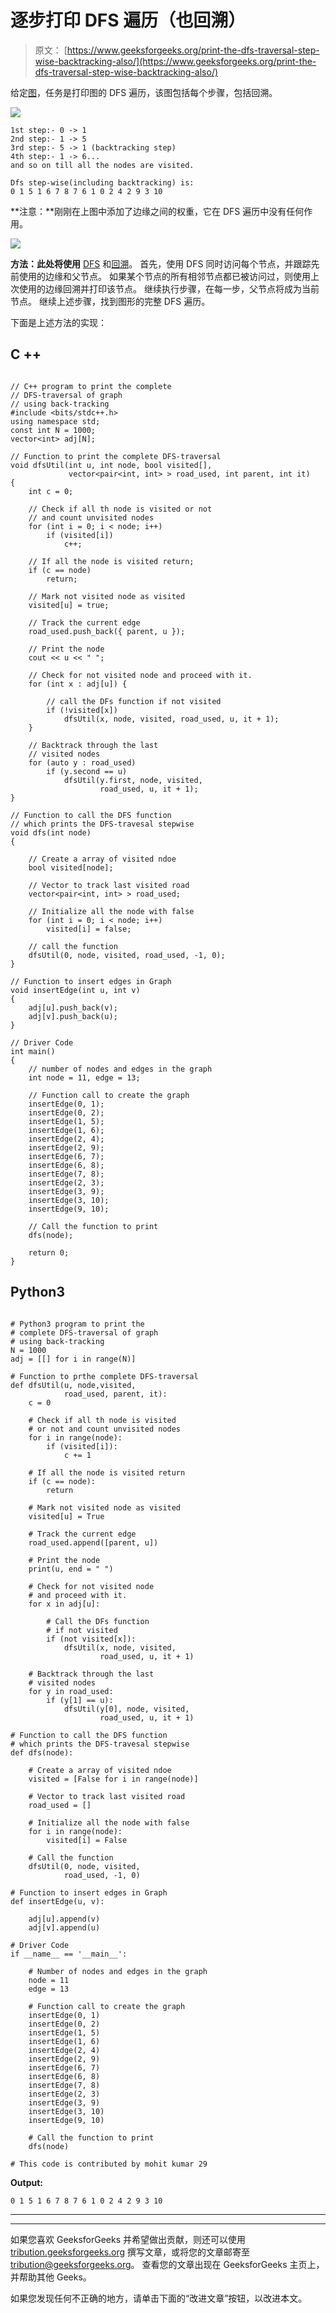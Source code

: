 # 逐步打印 DFS 遍历（也回溯）

> 原文： [https://www.geeksforgeeks.org/print-the-dfs-traversal-step-wise-backtracking-also/](https://www.geeksforgeeks.org/print-the-dfs-traversal-step-wise-backtracking-also/)

给定[图](https://www.geeksforgeeks.org/graph-data-structure-and-algorithms/)，任务是打印图的 DFS 遍历，该图包括每个步骤，包括回溯。

![](img/77f2192443b4a705822ef0fe6af1f4bf.png)

```
1st step:- 0 -> 1
2nd step:- 1 -> 5
3rd step:- 5 -> 1 (backtracking step)
4th step:- 1 -> 6...
and so on till all the nodes are visited.

Dfs step-wise(including backtracking) is:
0 1 5 1 6 7 8 7 6 1 0 2 4 2 9 3 10

```

**注意：**刚刚在上图中添加了边缘之间的权重，它在 DFS 遍历中没有任何作用。

![](img/2d27ed151c265904449bc33d2524394b.png)

**方法：此处将使用** [DFS](http://www.geeksforgeeks.org/depth-first-traversal-for-a-graph/) 和[回溯](http://www.geeksforgeeks.org/backtracking-algorithms/)。 首先，使用 DFS 同时访问每个节点，并跟踪先前使用的边缘和父节点。 如果某个节点的所有相邻节点都已被访问过，则使用上次使用的边缘回溯并打印该节点。 继续执行步骤，在每一步，父节点将成为当前节点。 继续上述步骤，找到图形的完整 DFS 遍历。

下面是上述方法的实现：

## C ++

```

// C++ program to print the complete
// DFS-traversal of graph
// using back-tracking
#include <bits/stdc++.h>
using namespace std;
const int N = 1000;
vector<int> adj[N];

// Function to print the complete DFS-traversal
void dfsUtil(int u, int node, bool visited[],
             vector<pair<int, int> > road_used, int parent, int it)
{
    int c = 0;

    // Check if all th node is visited or not
    // and count unvisited nodes
    for (int i = 0; i < node; i++)
        if (visited[i])
            c++;

    // If all the node is visited return;
    if (c == node)
        return;

    // Mark not visited node as visited
    visited[u] = true;

    // Track the current edge
    road_used.push_back({ parent, u });

    // Print the node
    cout << u << " ";

    // Check for not visited node and proceed with it.
    for (int x : adj[u]) {

        // call the DFs function if not visited
        if (!visited[x])
            dfsUtil(x, node, visited, road_used, u, it + 1);
    }

    // Backtrack through the last
    // visited nodes
    for (auto y : road_used)
        if (y.second == u)
            dfsUtil(y.first, node, visited,
                    road_used, u, it + 1);
}

// Function to call the DFS function
// which prints the DFS-travesal stepwise
void dfs(int node)
{

    // Create a array of visited ndoe
    bool visited[node];

    // Vector to track last visited road
    vector<pair<int, int> > road_used;

    // Initialize all the node with false
    for (int i = 0; i < node; i++)
        visited[i] = false;

    // call the function
    dfsUtil(0, node, visited, road_used, -1, 0);
}

// Function to insert edges in Graph
void insertEdge(int u, int v)
{
    adj[u].push_back(v);
    adj[v].push_back(u);
}

// Driver Code
int main()
{
    // number of nodes and edges in the graph
    int node = 11, edge = 13;

    // Function call to create the graph
    insertEdge(0, 1);
    insertEdge(0, 2);
    insertEdge(1, 5);
    insertEdge(1, 6);
    insertEdge(2, 4);
    insertEdge(2, 9);
    insertEdge(6, 7);
    insertEdge(6, 8);
    insertEdge(7, 8);
    insertEdge(2, 3);
    insertEdge(3, 9);
    insertEdge(3, 10);
    insertEdge(9, 10);

    // Call the function to print
    dfs(node);

    return 0;
}

```

## Python3

```

# Python3 program to print the 
# complete DFS-traversal of graph
# using back-tracking
N = 1000
adj = [[] for i in range(N)]

# Function to prthe complete DFS-traversal
def dfsUtil(u, node,visited, 
            road_used, parent, it):
    c = 0

    # Check if all th node is visited 
    # or not and count unvisited nodes
    for i in range(node):
        if (visited[i]):
            c += 1

    # If all the node is visited return
    if (c == node):
        return

    # Mark not visited node as visited
    visited[u] = True

    # Track the current edge
    road_used.append([parent, u])

    # Print the node
    print(u, end = " ")

    # Check for not visited node
    # and proceed with it.
    for x in adj[u]:

        # Call the DFs function 
        # if not visited
        if (not visited[x]):
            dfsUtil(x, node, visited, 
                    road_used, u, it + 1)

    # Backtrack through the last
    # visited nodes
    for y in road_used:
        if (y[1] == u):
            dfsUtil(y[0], node, visited,
                    road_used, u, it + 1)

# Function to call the DFS function
# which prints the DFS-travesal stepwise
def dfs(node):

    # Create a array of visited ndoe
    visited = [False for i in range(node)]

    # Vector to track last visited road
    road_used = []

    # Initialize all the node with false
    for i in range(node):
        visited[i] = False

    # Call the function
    dfsUtil(0, node, visited, 
            road_used, -1, 0)

# Function to insert edges in Graph
def insertEdge(u, v):

    adj[u].append(v)
    adj[v].append(u)

# Driver Code
if __name__ == '__main__':

    # Number of nodes and edges in the graph
    node = 11
    edge = 13

    # Function call to create the graph
    insertEdge(0, 1)
    insertEdge(0, 2)
    insertEdge(1, 5)
    insertEdge(1, 6)
    insertEdge(2, 4)
    insertEdge(2, 9)
    insertEdge(6, 7)
    insertEdge(6, 8)
    insertEdge(7, 8)
    insertEdge(2, 3)
    insertEdge(3, 9)
    insertEdge(3, 10)
    insertEdge(9, 10)

    # Call the function to print
    dfs(node)

# This code is contributed by mohit kumar 29

```

**Output:** 

```
0 1 5 1 6 7 8 7 6 1 0 2 4 2 9 3 10

```



* * *

* * *

如果您喜欢 GeeksforGeeks 并希望做出贡献，则还可以使用 [tribution.geeksforgeeks.org](https://contribute.geeksforgeeks.org/) 撰写文章，或将您的文章邮寄至 tribution@geeksforgeeks.org。 查看您的文章出现在 GeeksforGeeks 主页上，并帮助其他 Geeks。

如果您发现任何不正确的地方，请单击下面的“改进文章”按钮，以改进本文。
